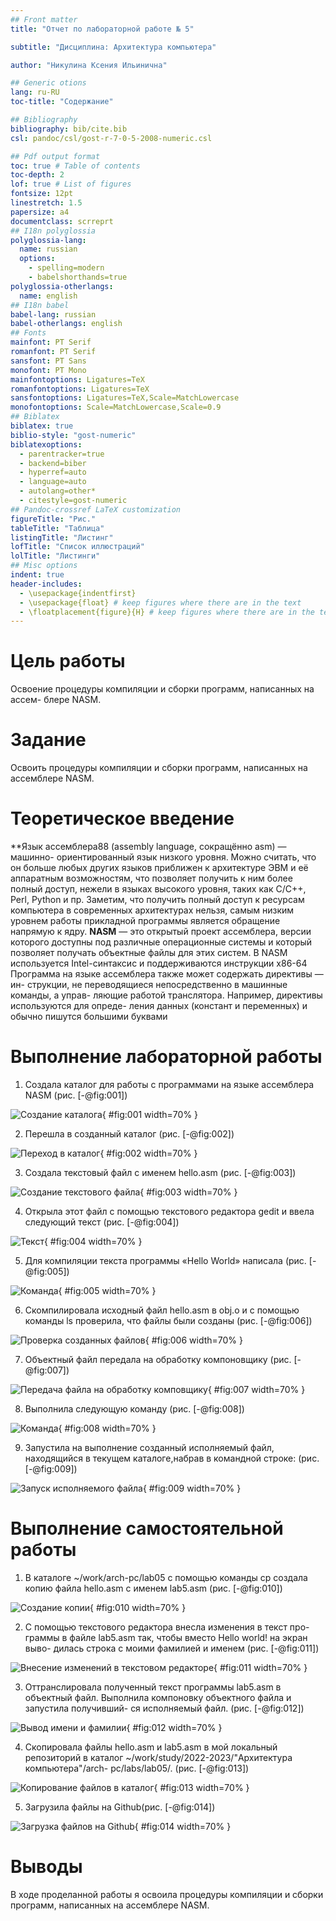 ```yaml
---
## Front matter
title: "Отчет по лабораторной работе № 5"

subtitle: "Дисциплина: Архитектура компьютера"

author: "Никулина Ксения Ильинична"

## Generic otions
lang: ru-RU
toc-title: "Содержание"

## Bibliography
bibliography: bib/cite.bib
csl: pandoc/csl/gost-r-7-0-5-2008-numeric.csl

## Pdf output format
toc: true # Table of contents
toc-depth: 2
lof: true # List of figures
fontsize: 12pt
linestretch: 1.5
papersize: a4
documentclass: scrreprt
## I18n polyglossia
polyglossia-lang:
  name: russian
  options:
	- spelling=modern
	- babelshorthands=true
polyglossia-otherlangs:
  name: english
## I18n babel
babel-lang: russian
babel-otherlangs: english
## Fonts
mainfont: PT Serif
romanfont: PT Serif
sansfont: PT Sans
monofont: PT Mono
mainfontoptions: Ligatures=TeX
romanfontoptions: Ligatures=TeX
sansfontoptions: Ligatures=TeX,Scale=MatchLowercase
monofontoptions: Scale=MatchLowercase,Scale=0.9
## Biblatex
biblatex: true
biblio-style: "gost-numeric"
biblatexoptions:
  - parentracker=true
  - backend=biber
  - hyperref=auto
  - language=auto
  - autolang=other*
  - citestyle=gost-numeric
## Pandoc-crossref LaTeX customization
figureTitle: "Рис."
tableTitle: "Таблица"
listingTitle: "Листинг"
lofTitle: "Список иллюстраций"
lolTitle: "Листинги"
## Misc options
indent: true
header-includes:
  - \usepackage{indentfirst}
  - \usepackage{float} # keep figures where there are in the text
  - \floatplacement{figure}{H} # keep figures where there are in the text
---
```


# Цель работы

Освоение процедуры компиляции и сборки программ, написанных на ассем-
блере NASM.

# Задание

Освоить процедуры компиляции и сборки программ, написанных на ассемблере NASM.

# Теоретическое введение

 **Язык ассемблера88 (assembly language, сокращённо asm) — машинно-
ориентированный язык низкого уровня. Можно считать, что он больше любых
других языков приближен к архитектуре ЭВМ и её аппаратным возможностям,
что позволяет получить к ним более полный доступ, нежели в языках высокого
уровня, таких как C/C++, Perl, Python и пр. Заметим, что получить полный доступ
к ресурсам компьютера в современных архитектурах нельзя, самым низким
уровнем работы прикладной программы является обращение напрямую к ядру. 
**NASM** — это открытый проект ассемблера, версии которого доступны под
различные операционные системы и который позволяет получать объектные
файлы для этих систем. В NASM используется Intel-синтаксис и поддерживаются
инструкции x86-64
Программа на языке ассемблера также может содержать директивы — ин-
струкции, не переводящиеся непосредственно в машинные команды, а управ-
ляющие работой транслятора. Например, директивы используются для опреде-
ления данных (констант и переменных) и обычно пишутся большими буквами



# Выполнение лабораторной работы

1. Создала каталог для работы с программами на языке ассемблера NASM (рис. [-@fig:001])

![Создание каталога](image/1.png){ #fig:001 width=70% }

2. Перешла в созданный каталог (рис. [-@fig:002])

![Переход в каталог](image/2.png){ #fig:002 width=70% }

3. Создала текстовый файл с именем hello.asm (рис. [-@fig:003])

![Создание текстового файла](image/3.png){ #fig:003 width=70% }

4. Открыла этот файл с помощью текстового редактора gedit и ввела следующий текст (рис. [-@fig:004])

![Текст](image/5.png){ #fig:004 width=70% }

5. Для компиляции текста программы «Hello World» написала (рис. [-@fig:005])

![Команда](image/7.png){ #fig:005 width=70% }

 
 6. Cкомпилировала исходный файл hello.asm в obj.o и с помощью команды ls проверила, что файлы были созданы (рис. [-@fig:006])

![Проверка созданных файлов](image/9.png){ #fig:006 width=70% }

7. Объектный файл передала на обработку компоновщику (рис. [-@fig:007])

![Передача файла на обработку комповщику](image/11.png){ #fig:007 width=70% }

8. Выполнила следующую команду (рис. [-@fig:008])

![Команда](image/12.png){ #fig:008 width=70% }

9. Запустила на выполнение созданный исполняемый файл, находящийся в
текущем каталоге,набрав в командной строке: (рис. [-@fig:009])

![Запуск исполняемого файла](image/13.png){ #fig:009 width=70% }


# Выполнение самостоятельной работы 

1. В каталоге ~/work/arch-pc/lab05 с помощью команды cp создала копию
файла hello.asm с именем lab5.asm (рис. [-@fig:010])

![Создание копии](image/14.png){ #fig:010 width=70% }

2. С помощью текстового редактора внесла изменения в текст про-
граммы в файле lab5.asm так, чтобы вместо Hello world! на экран выво-
дилась строка с моими фамилией и именем (рис. [-@fig:011])

![Внесение изменений в текстовом редакторе](image/15.png){ #fig:011 width=70% }

3. Оттранслировала полученный текст программы lab5.asm в объектный
файл. Выполнила компоновку объектного файла и запустила получивший-
ся исполняемый файл. (рис. [-@fig:012])

![Вывод имени и фамилии](image/16.png){ #fig:012 width=70% }

4. Скопировала файлы hello.asm и lab5.asm в мой локальный репозиторий
в каталог ~/work/study/2022-2023/"Архитектура компьютера"/arch-
pc/labs/lab05/. (рис. [-@fig:013])

![Копирование файлов в каталог](image/17.png){ #fig:013 width=70% }

5. Загрузила файлы на Github(рис. [-@fig:014])

![Загрузка файлов на Github](image/18.png){ #fig:014 width=70% }



# Выводы

В ходе проделанной работы я освоила процедуры компиляции и сборки программ, написанных на ассемблере NASM.


